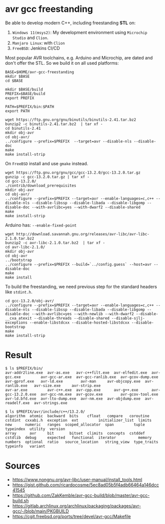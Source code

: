 avr gcc freestanding
====================

Be able to develop modern C++, including freestanding **STL** on:
1. `Windows 11(msys2)`: My development environment using `Microchip Studio` and `Clion`.
2. `Manjaro Linux`: with `Clion`
3. `FreeBSD`: Jenkins CI/CD 

Most popular AVR toolchains, e.g. Arduino and Microchip, are dated and don't offer the STL.
So we build it on all used platforms:

~~~~
BASE=$HOME/avr-gcc-freestanding
mkdir $BASE
cd $BASE

mkdir $BASE/build
PREFIX=$BASE/build
export PREFIX

PATH=$PREFIX/bin:$PATH
export PATH
~~~~

~~~~
wget https://ftp.gnu.org/gnu/binutils/binutils-2.41.tar.bz2
bunzip2 -c binutils-2.41.tar.bz2  | tar xf -
cd binutils-2.41
mkdir obj-avr
cd obj-avr/
../configure --prefix=$PREFIX  --target=avr --disable-nls --disable-doc
make
make install-strip
~~~~

On `FreeBSD` install and use `gmake` instead.

~~~~
wget https://ftp.gnu.org/gnu/gcc/gcc-13.2.0/gcc-13.2.0.tar.gz
gunzip -c gcc-13.2.0.tar.gz | tar xf -
cd gcc-13.2.0/
./contrib/download_prerequisites
mkdir obj-avr
cd obj-avr/
../configure --prefix=$PREFIX --target=avr --enable-languages=c,c++ --disable-nls --disable-libssp --disable-libada --disable-libgomp --disable-doc --with-avrlibc=yes --with-dwarf2 --disable-shared
make
make install-strip
~~~~
Arduino has: `--enable-fixed-point`

~~~~
wget http://download.savannah.gnu.org/releases/avr-libc/avr-libc-2.1.0.tar.bz2
bunzip2 -c avr-libc-2.1.0.tar.bz2  | tar xf -
cd avr-libc-2.1.0/
mkdir obj-avr
cd obj-avr
../bootstrap
../configure --prefix=$PREFIX --build=`../config.guess` --host=avr --disable-doc
make
make install
~~~~

To build the freestanding, we need previous step for the standard headers like `stdint.h`.
~~~~
cd gcc-13.2.0/obj-avr/
../configure --prefix=$PREFIX --target=avr --enable-languages=c,c++ --disable-nls --disable-libssp --disable-libada --disable-libgomp --disable-doc --with-avrlibc=yes --with-newlib --with-dwarf2 --disable-__cxa_atexit --disable-threads --disable-shared --disable-sjlj-exceptions --enable-libstdcxx --disable-hosted-libstdcxx --disable-bootstrap
make
make install-strip
~~~~

Result
======

~~~~~
$ ls $PREFIX/bin/
avr-addr2line.exe  avr-as.exe   avr-c++filt.exe  avr-elfedit.exe  avr-gcc.exe         avr-gcc-ar.exe  avr-gcc-ranlib.exe  avr-gcov-dump.exe  avr-gprof.exe   avr-ld.exe        avr-man     avr-objcopy.exe  avr-ranlib.exe   avr-size.exe     avr-strip.exe
avr-ar.exe         avr-c++.exe  avr-cpp.exe      avr-g++.exe      avr-gcc-13.2.0.exe  avr-gcc-nm.exe  avr-gcov.exe        avr-gcov-tool.exe  avr-ld.bfd.exe  avr-lto-dump.exe  avr-nm.exe  avr-objdump.exe  avr-readelf.exe  avr-strings.exe

$ ls $PREFIX/avr/include/c++/13.2.0/
algorithm  atomic  backward  bits    cfloat   compare   coroutine  cstdint  cxxabi.h  exception  ext         initializer_list  limits  new      numeric   ranges  scoped_allocator  span         tuple        typeindex  utility  version
array      avr     bit       bitset  climits  concepts  cstddef    cstdlib  debug     expected   functional  iterator          memory  numbers  optional  ratio   source_location   string_view  type_traits  typeinfo   variant
~~~~~

Sources
=======
* https://www.nongnu.org/avr-libc/user-manual/install_tools.html
* https://gist.github.com/ricardocosme/5ec8ad05b5f4adb66464a146dcc41545
* https://github.com/ZakKemble/avr-gcc-build/blob/master/avr-gcc-build.sh
* https://gitlab.archlinux.org/archlinux/packaging/packages/avr-gcc/-/blob/main/PKGBUILD
* https://cgit.freebsd.org/ports/tree/devel/avr-gcc/Makefile

